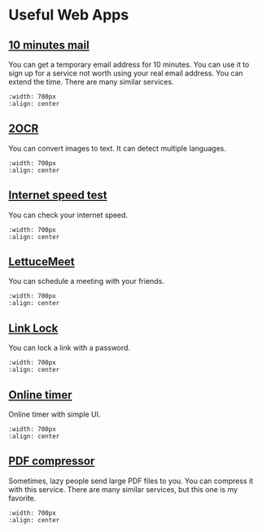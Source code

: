 # Useful Web Apps


## [10 minutes mail](https://10minemail.com/en/)
You can get a temporary email address for 10 minutes. You can use it to sign up for a service not worth using your real email address. You can extend the time. There are many similar services.
```{image} img/10-minute-mail.png
:width: 700px
:align: center
```

## [2OCR](https://2ocr.com/)
You can convert images to text. It can detect multiple languages.
```{image} img/2ocr.png
:width: 700px
:align: center
```

## [Internet speed test](https://fast.com/)
You can check your internet speed.
```{image} img/internet-speed-test.png
:width: 700px
:align: center
```

## [LettuceMeet](https://lettucemeet.com/)
You can schedule a meeting with your friends.
```{image} img/lettucemeet.png
:width: 700px
:align: center
```

## [Link Lock](https://jstrieb.github.io/link-lock/create/)
You can lock a link with a password.
```{image} img/link-lock.png
:width: 700px
:align: center
```

## [Online timer](https://vclock.com/timer/)
Online timer with simple UI.
```{image} img/online-timer.png
:width: 700px
:align: center
```

## [PDF compressor](https://www.ilovepdf.com/compress_pdf)
Sometimes, lazy people send large PDF files to you. You can compress it with this service. There are many similar services, but this one is my favorite.
```{image} img/pdf.png
:width: 700px
:align: center
```